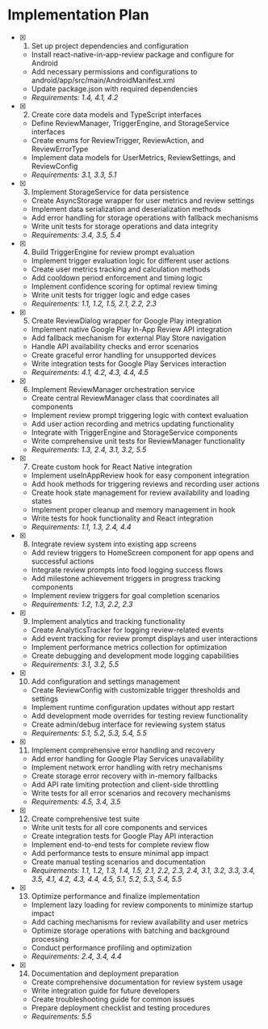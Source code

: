 # Implementation Plan

- [x] 1. Set up project dependencies and configuration





  - Install react-native-in-app-review package and configure for Android
  - Add necessary permissions and configurations to android/app/src/main/AndroidManifest.xml
  - Update package.json with required dependencies
  - _Requirements: 1.4, 4.1, 4.2_

- [x] 2. Create core data models and TypeScript interfaces





  - Define ReviewManager, TriggerEngine, and StorageService interfaces
  - Create enums for ReviewTrigger, ReviewAction, and ReviewErrorType
  - Implement data models for UserMetrics, ReviewSettings, and ReviewConfig
  - _Requirements: 3.1, 3.3, 5.1_

- [x] 3. Implement StorageService for data persistence






  - Create AsyncStorage wrapper for user metrics and review settings
  - Implement data serialization and deserialization methods
  - Add error handling for storage operations with fallback mechanisms
  - Write unit tests for storage operations and data integrity
  - _Requirements: 3.4, 3.5, 5.4_

- [x] 4. Build TriggerEngine for review prompt evaluation





  - Implement trigger evaluation logic for different user actions
  - Create user metrics tracking and calculation methods
  - Add cooldown period enforcement and timing logic
  - Implement confidence scoring for optimal review timing
  - Write unit tests for trigger logic and edge cases
  - _Requirements: 1.1, 1.2, 1.5, 2.1, 2.2, 2.3_

- [x] 5. Create ReviewDialog wrapper for Google Play integration


  - Implement native Google Play In-App Review API integration
  - Add fallback mechanism for external Play Store navigation
  - Handle API availability checks and error scenarios
  - Create graceful error handling for unsupported devices
  - Write integration tests for Google Play Services interaction
  - _Requirements: 4.1, 4.2, 4.3, 4.4, 4.5_

- [x] 6. Implement ReviewManager orchestration service





  - Create central ReviewManager class that coordinates all components
  - Implement review prompt triggering logic with context evaluation
  - Add user action recording and metrics updating functionality
  - Integrate with TriggerEngine and StorageService components
  - Write comprehensive unit tests for ReviewManager functionality
  - _Requirements: 1.3, 2.4, 3.1, 3.2, 5.5_

- [x] 7. Create custom hook for React Native integration





  - Implement useInAppReview hook for easy component integration
  - Add hook methods for triggering reviews and recording user actions
  - Create hook state management for review availability and loading states
  - Implement proper cleanup and memory management in hook
  - Write tests for hook functionality and React integration
  - _Requirements: 1.1, 1.3, 2.4, 4.4_

- [x] 8. Integrate review system into existing app screens





  - Add review triggers to HomeScreen component for app opens and successful actions
  - Integrate review prompts into food logging success flows
  - Add milestone achievement triggers in progress tracking components
  - Implement review triggers for goal completion scenarios
  - _Requirements: 1.2, 1.3, 2.2, 2.3_

- [x] 9. Implement analytics and tracking functionality





  - Create AnalyticsTracker for logging review-related events
  - Add event tracking for review prompt displays and user interactions
  - Implement performance metrics collection for optimization
  - Create debugging and development mode logging capabilities
  - _Requirements: 3.1, 3.2, 5.5_

- [x] 10. Add configuration and settings management








  - Create ReviewConfig with customizable trigger thresholds and settings
  - Implement runtime configuration updates without app restart
  - Add development mode overrides for testing review functionality
  - Create admin/debug interface for reviewing system status
  - _Requirements: 5.1, 5.2, 5.3, 5.4, 5.5_

- [x] 11. Implement comprehensive error handling and recovery






  - Add error handling for Google Play Services unavailability
  - Implement network error handling with retry mechanisms
  - Create storage error recovery with in-memory fallbacks
  - Add API rate limiting protection and client-side throttling
  - Write tests for all error scenarios and recovery mechanisms
  - _Requirements: 4.5, 3.4, 3.5_

- [x] 12. Create comprehensive test suite




  - Write unit tests for all core components and services
  - Create integration tests for Google Play API interaction
  - Implement end-to-end tests for complete review flow
  - Add performance tests to ensure minimal app impact
  - Create manual testing scenarios and documentation
  - _Requirements: 1.1, 1.2, 1.3, 1.4, 1.5, 2.1, 2.2, 2.3, 2.4, 3.1, 3.2, 3.3, 3.4, 3.5, 4.1, 4.2, 4.3, 4.4, 4.5, 5.1, 5.2, 5.3, 5.4, 5.5_

- [x] 13. Optimize performance and finalize implementation



  - Implement lazy loading for review components to minimize startup impact
  - Add caching mechanisms for review availability and user metrics
  - Optimize storage operations with batching and background processing
  - Conduct performance profiling and optimization
  - _Requirements: 2.4, 3.4, 4.4_

- [x] 14. Documentation and deployment preparation





  - Create comprehensive documentation for review system usage
  - Write integration guide for future developers
  - Create troubleshooting guide for common issues
  - Prepare deployment checklist and testing procedures
  - _Requirements: 5.5_
